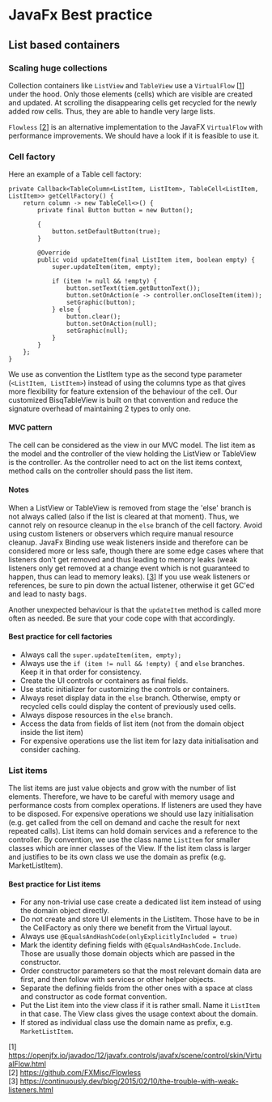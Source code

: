 # JavaFx Best practice

## List based containers

### Scaling huge collections

Collection containers like `ListView` and `TableView` use
a `VirtualFlow` [[1](https://openjfx.io/javadoc/12/javafx.controls/javafx/scene/control/skin/VirtualFlow.html)] under
the hood. Only those elements (cells) which are visible are created and updated.
At scrolling the disappearing cells get recycled for the newly added row cells. Thus, they are able to handle very large
lists.

`Flowless` [[2](https://github.com/FXMisc/Flowless)] is an alternative implementation to the JavaFX `VirtualFlow` with
performance improvements. We should have a look if it is feasible to use it.

### Cell factory

Here an example of a Table cell factory:

```
private Callback<TableColumn<ListItem, ListItem>, TableCell<ListItem, ListItem>> getCellFactory() {
    return column -> new TableCell<>() {
        private final Button button = new Button();

        {
            button.setDefaultButton(true);
        }

        @Override
        public void updateItem(final ListItem item, boolean empty) {
            super.updateItem(item, empty);

            if (item != null && !empty) {
                button.setText(tiem.getButtonText());
                button.setOnAction(e -> controller.onCloseItem(item));
                setGraphic(button);
            } else {
                button.clear();
                button.setOnAction(null);
                setGraphic(null);
            }
        }
    };
}
```

We use as convention the ListItem type as the second type parameter (`<ListItem, ListItem>`) instead of using the
columns type as that gives more flexibility for feature extension of the behaviour of the cell.
Our customized BisqTableView is built on that convention and reduce the signature overhead of maintaining 2 types to
only one.

#### MVC pattern

The cell can be considered as the view in our MVC model.
The list item as the model and the controller of the view holding the ListView or TableView is the controller.
As the controller need to act on the list items context, method calls on the controller should pass the list item.

#### Notes

When a ListView or TableView is removed from stage the 'else' branch is not always called (also if the list is
cleared at that moment). Thus, we cannot rely on resource cleanup in the `else` branch of the cell factory.
Avoid using custom listeners or observers which require manual resource cleanup.
JavaFx Binding use weak listeners inside and therefore can be considered more or less safe, though there are some
edge cases where that listeners don't get removed and thus leading to memory leaks (weak listeners only get removed
at a change event which is not guaranteed to happen, thus can lead to memory
leaks). [[3](https://continuously.dev/blog/2015/02/10/the-trouble-with-weak-listeners.html)]
If you use weak listeners or references, be sure to pin down the actual listener, otherwise it get GC'ed and lead to
nasty bags.

Another unexpected behaviour is that the `updateItem` method is called more often as needed. Be sure that your code cope
with that accordingly.

#### Best practice for cell factories

- Always call the `super.updateItem(item, empty);`
- Always use the `if (item != null && !empty) {` and `else` branches. Keep it in that order for consistency.
- Create the UI controls or containers as final fields.
- Use static initializer for customizing the controls or containers.
- Always reset display data in the `else` branch. Otherwise, empty or recycled cells could display the content of
  previously used cells.
- Always dispose resources in the `else` branch.
- Access the data from fields of list item (not from the domain object inside the list item)
- For expensive operations use the list item for lazy data initialisation and consider caching.

### List items

The list items are just value objects and grow with the number of list elements. Therefore, we have to be careful with
memory usage and performance costs from complex operations.
If listeners are used they have to be disposed.
For expensive operations we should use lazy initialisation (e.g. get called from the cell on demand and cache the result
for next repeated calls).
List items can hold domain services and a reference to the controller.
By convention, we use the class name `ListItem` for smaller classes which are inner classes of the View. If the list
item class is larger and justifies to be its own class we use the domain as prefix (e.g. MarketListItem).

#### Best practice for List items

- For any non-trivial use case create a dedicated list item instead of using the domain object directly.
- Do not create and store UI elements in the ListItem. Those have to be in the CellFactory as only there we benefit from
  the Virtual layout.
- Always use `@EqualsAndHashCode(onlyExplicitlyIncluded = true)`
- Mark the identity defining fields with `@EqualsAndHashCode.Include`. Those are usually those domain objects which are
  passed in the constructor.
- Order constructor parameters so that the most relevant domain data are first, and then follow with services or other
  helper objects.
- Separate the defining fields from the other ones with a space at class and constructor as code format convention.
- Put the List item into the view class if it is rather small. Name it `ListItem` in that case. The View class gives
  the usage context about the domain.
- If stored as individual class use the domain name as prefix, e.g. `MarketListItem`.

[1] https://openjfx.io/javadoc/12/javafx.controls/javafx/scene/control/skin/VirtualFlow.html<br>
[2] https://github.com/FXMisc/Flowless<br>
[3] https://continuously.dev/blog/2015/02/10/the-trouble-with-weak-listeners.html
